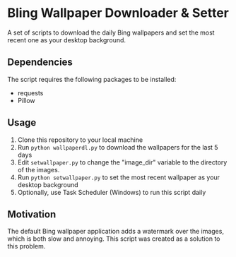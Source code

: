 # Bling Wallpaper Downloader & Setter
A set of scripts to download the daily Bing wallpapers and set the most recent one as your desktop background.

## Dependencies
The script requires the following packages to be installed:
- requests
- Pillow

## Usage
1. Clone this repository to your local machine
2. Run `python wallpaperdl.py` to download the wallpapers for the last 5 days
3. Edit `setwallpaper.py` to change the "image_dir" variable to the directory of the images. 
4. Run `python setwallpaper.py` to set the most recent wallpaper as your desktop background
5. Optionally, use Task Scheduler (Windows) to run this script daily

## Motivation
The default Bing wallpaper application adds a watermark over the images, which is both slow and annoying. This script was created as a solution to this problem.
